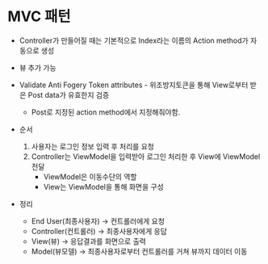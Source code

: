 # MVC 패턴

- Controller가 만들어질 때는 기본적으로 Index라는 이름의 Action method가 자동으로 생성
- 뷰 추가 가능

- Validate Anti Fogery Token attributes - 위조방지토큰을 통해 View로부터 받은 Post data가 유효한지 검증
  - Post로 지정된 action method에서 지정해줘야함.


- 순서
  1. 사용자는 로그인 정보 입력 후 처리를 요청
  2. Controller는 ViewModel을 입력받아 로그인 처리한 후 View에 ViewModel 전달
     - ViewModel은 이동수단의 역할
     - View는 ViewModel을 통해 화면을 구성
- 정리
  - End User(최종사용자) -> 컨트롤러에게 요청
  - Controller(컨트롤러) -> 최종사용자에게 응답
  - View(뷰) -> 응답결과를 화면으로 출력
  - Model(뷰모델) -> 최종사용자로부터 컨트롤러를 거쳐 뷰까지 데이터 이동
